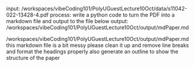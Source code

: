 input: /workspaces/vibeCoding101/PolyUGuestLecture10Oct/data/s11042-022-13428-4.pdf 
process: write a python code to turn the PDF into a markdown file and output to the file below
output: /workspaces/vibeCoding101/PolyUGuestLecture10Oct/output/mdPaper.md


/workspaces/vibeCoding101/PolyUGuestLecture10Oct/output/mdPaper.md this markdown file is a bit messy 
please clean it up and remove line breaks and format the headings properly 
also generate an outline to show the structure of the paper
